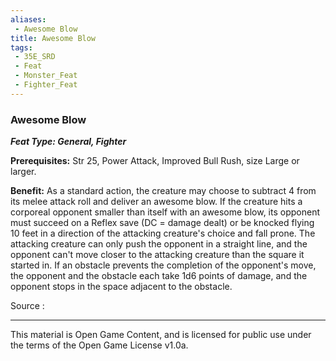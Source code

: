 ```yaml
---
aliases:
 - Awesome Blow
title: Awesome Blow
tags: 
 - 35E_SRD
 - Feat
 - Monster_Feat
 - Fighter_Feat
---
```

### Awesome Blow 
***Feat Type: General, Fighter***

**Prerequisites:** Str 25, Power Attack, Improved Bull Rush, size Large
or larger.

**Benefit:** As a standard action, the creature may choose to subtract 4
from its melee attack roll and deliver an awesome blow. If the creature
hits a corporeal opponent smaller than itself with an awesome blow, its
opponent must succeed on a Reflex save (DC = damage dealt) or be knocked
flying 10 feet in a direction of the attacking creature's choice and
fall prone. The attacking creature can only push the opponent in a
straight line, and the opponent can't move closer to the attacking
creature than the square it started in. If an obstacle prevents the
completion of the opponent's move, the opponent and the obstacle each
take 1d6 points of damage, and the opponent stops in the space adjacent
to the obstacle.


Source :



---



This material is Open Game Content, and is licensed for public use under the terms of the Open Game License v1.0a.

